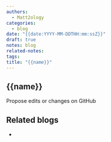 ```yaml
---
authors:
  - Matt2ology
categories:
  - blog
date: "{{date:YYYY-MM-DDTHH:mm:ssZ}}"
draft: true
notes: blog
related-notes:
tags:
title: "{{name}}"
---
```


## {{name}}

<!-- [Propose edits or changes on GitHub](link to GitHub repo of file) -->

Propose edits or changes on GitHub

## Related blogs

<!-- [Related blog post]({{< relref "/post/blog/path_to_file.md" >}}) -->

-
